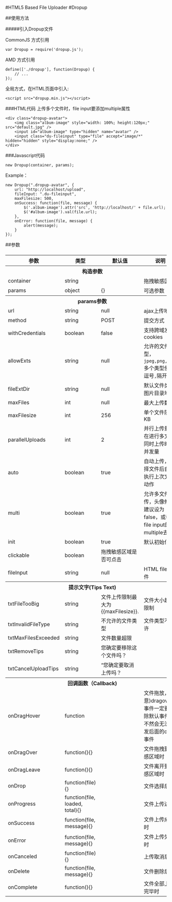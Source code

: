 #HTML5 Based File Uploader
#Dropup

##使用方法

#####引入Dropup文件

CommonJS 方式引用
```
var Dropup = require('dropup.js');
```

AMD 方式引用
```
define(['./dropup'], function(Dropup) {
    // ...
});
```

全局方式，在HTML页面中引入:
```
<script src="dropup.min.js"></script>
```


###HTML代码
上传多个文件时，file input要添加multiple属性
```
<div class="dropup-avatar">
    <img class="album-image" style="width: 100%; height:120px;" src="default.jpg" />
    <input id="album-image" type="hidden" name="avatar" />
    <input class="du-fileinput" type="file" accept="image/*" hidden="hidden" style="display:none;" />
</div>
```
###Javascript代码
```
new Dropup(container, params);
```
Example：
```
new Dropup(".dropup-avatar", {
    url: "http://localhost/upload",
    fileInput: ".du-fileinput",
    maxFilesize: 500,
    onSuccess: function(file, message) {
        $('.album-image').attr('src', 'http://localhost/' + file.url);
        $('#album-image').val(file.url);
    },
    onError: function(file, message) {
        alert(message);
    }
});
```

##参数
### 
<table>
<thead>

<tr>
  <th>参数</th>
  <th>类型</th>
  <th>默认值</th>
  <th>说明</th>
</tr>
</thead>
<tbody>
<tr><th colspan="4">构造参数</th></tr>
<tr>
  <td>container</td>
  <td>string</td>
  <td></td>
  <td>拖拽敏感区域</td>
</tr>
<tr>
  <td>params</td>
  <td>object</td>
  <td>{}</td>
  <td>可选参数</td>
</tr>
<tr>
  <th colspan="4">params参数</th>
</tr>
<tr>
  <td>url</td>
  <td>string</td>
  <td>null</td>
  <td>ajax上传地址</td>
</tr>
<tr>
  <td>method</td>
  <td>string</td>
  <td>POST</td>
  <td>提交方式</td>
</tr>
<tr>
  <td>withCredentials</td>
  <td>boolean</td>
  <td>false</td>
  <td>支持跨域发送cookies</td>
</tr>
<tr>
  <td>allowExts</td>
  <td>string</td>
  <td>null</td>
  <td>允许的文件类型，<code>jpeg,png,gif</code>,多个类型使用逗号<code>,</code>隔开</td>
</tr>
<tr>
  <td>fileExtDir</td>
  <td>string</td>
  <td>null</td>
  <td>默认文件类型图片目录地址</td>
</tr>
<tr>
  <td>maxFiles</td>
  <td>int</td>
  <td>null</td>
  <td>最大上传数</td>
</tr>
<tr>
  <td>maxFilesize</td>
  <td>int</td>
  <td>256</td>
  <td>单个文件限制 KB</td>
</tr>
<tr>
  <td>parallelUploads</td>
  <td>int</td>
  <td>2</td>
  <td>并行上传量，在进行多文件同时上传时的并发量</td>
</tr>
<tr>
  <td>auto</td>
  <td>boolean</td>
  <td>true</td>
  <td>自动上传，选择文件后自动执行上次文件动作</td>
</tr>
<tr>
  <td>multi</td>
  <td>boolean</td>
  <td>true</td>
  <td>允许多文件上传，头像修改建议设为false，或者将file input的multiple去掉</td>
</tr>
<tr>
  <td>init</td>
  <td>boolean</td>
  <td>true</td>
  <td>默认初始化</td>
</tr>
<tr>
  <td>clickable</td>
  <td>boolean</td>
  <td>拖拽敏感区域是否可点击</td>
  <td></td>
</tr>
<tr>
  <td>fileInput</td>
  <td>string</td>
  <td>null</td>
  <td>HTML file控件</td>
</tr>
<tr>
  <th colspan="4">提示文字(Tips Text)</th>
</tr>
<tr>
  <td>txtFileTooBig</td>
  <td>string</td>
  <td>文件上传限制最大为{{maxFilesize}}.</td>
  <td>文件大小超过限制</td>
</tr>
<tr>
  <td>txtInvalidFileType</td>
  <td>string</td>
  <td>不允许的文件类型</td>
  <td>文件类型不允许</td>
</tr>
<tr>
  <td>txtMaxFilesExceeded</td>
  <td>string</td>
  <td>文件数量超限</td>
  <td></td>
</tr>
<tr>
  <td>txtRemoveTips</td>
  <td>string</td>
  <td>您确定要移除这个文件吗？</td>
  <td></td>
</tr>
<tr>
  <td>txtCancelUploadTips</td>
  <td>string</td>
  <td>“您确定要取消上传吗？</td>
  <td></td>
</tr>
<tr>
  <th colspan="4">回调函数（Callback)</th>
</tr>
<tr>
  <td>onDragHover</td>
  <td>function</td>
  <td></td>
  <td>文件拖放，(注意)dragover事件一定要清除默认事件，不然会无法触发后面的drop事件</td>
</tr>
<tr>
  <td>onDragOver</td>
  <td>function(){}</td>
  <td></td>
  <td>文件拖拽到敏感区域时</td>
</tr>
<tr>
  <td>onDragLeave</td>
  <td>function(){}</td>
  <td></td>
  <td>文件离开到敏感区域时</td>
</tr>
<tr>
  <td>onDrop</td>
  <td>function(file){}</td>
  <td></td>
  <td>文件选择后</td>
</tr>
<tr>
  <td>onProgress</td>
  <td>function(file, loaded, total){}</td>
  <td></td>
  <td>文件上传进度</td>
</tr>
<tr>
  <td>onSuccess</td>
  <td>function(file, message){}</td>
  <td></td>
  <td>文件上传成功时</td>
</tr>
<tr>
  <td>onError</td>
  <td>function(file, message){}</td>
  <td></td>
  <td>文件上传失败时</td>
</tr>
<tr>
  <td>onCanceled</td>
  <td>function(file){}</td>
  <td></td>
  <td>上传取消后</td>
</tr>
<tr>
  <td>onDelete</td>
  <td>function(file, message){}</td>
  <td></td>
  <td>文件删除后</td>
</tr>
<tr>
  <td>onComplete</td>
  <td>function(){}</td>
  <td></td>
  <td>文件全部上传完毕时</td>
</tr>
</tbody></table>
